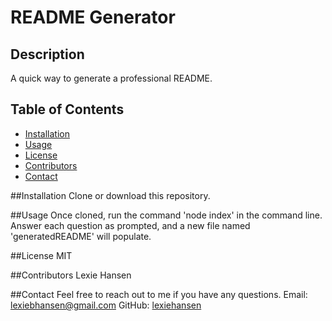   # README Generator

  ## Description
  A quick way to generate a professional README.

  ## Table of Contents
  * [Installation](#installation)
  * [Usage](#usage)
  * [License](#license)
  * [Contributors](#contributors)
  * [Contact](#contact)
  
  ##Installation
  Clone or download this repository.

  ##Usage
  Once cloned, run the command 'node index' in the command line. Answer each question as prompted, and a new file named 'generatedREADME' will populate. 

  ##License
  MIT

  ##Contributors
  Lexie Hansen

  ##Contact
  Feel free to reach out to me if you have any questions. 
  Email: [lexiebhansen@gmail.com](mailto:lexiebhansen@gmail.com)
  GitHub: [lexiehansen](https://github.com/lexiehansen)
